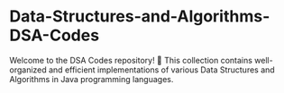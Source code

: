 # Data-Structures-and-Algorithms-DSA-Codes
Welcome to the DSA Codes repository! 🚀 This collection contains well-organized and efficient implementations of various Data Structures and Algorithms in Java programming languages.
